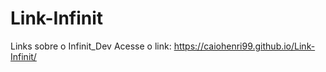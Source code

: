 # Link-Infinit
Links sobre o Infinit_Dev
Acesse o link: https://caiohenri99.github.io/Link-Infinit/ 
